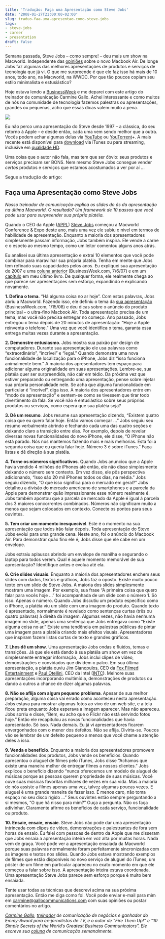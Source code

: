 ```yaml
---
title: 'Tradução: Faça uma Apresentação como Steve Jobs'
date: '2008-01-27T21:00:00-02:00'
slug: traduo-faa-uma-apresentao-como-steve-jobs
tags:
- steve-jobs
- career
- presentation
draft: false
---
```


Semana passada, Steve Jobs – como sempre! – deu mais um show na Macworld. Independente das [opiniões](http://www.tuaw.com/2008/01/24/macbook-air-review-round-up/) sobre o novo Macbook Air. De longe Jobs faz algumas das melhores apresentações de produtos e serviços de tecnologia que já vi. O que me surpreende é que ele faz isso há mais de 10 anos, todo ano, na Macworld, na WWDC. Por que tão poucos copiam seu estilo minimalista e estusiástico?

Hoje estava lendo a [BusinessWeek](http://www.businessweek.com/smallbiz/content/jan2008/sb20080125_269732.htm) e me deparei com este artigo do treinador de comunicação Carmine Gallo. Achei interessante e como muitos de nós na comunidade de tecnologia fazemos palestras ou apresentações, grandes ou pequenas, acho que essas dicas valem muito a pena.

![](http://s3.amazonaws.com/akitaonrails/assets/2008/1/27/14316_large.jpg)

Eu não perco uma apresentação do Steve desde 1997 – a clássica, do seu retorno à Apple – e desde então, cada uma vem sendo melhor que a outra. Vocês podem achar algumas delas via [YouTube](http://youtube.com/results?search_query=steve+jobs&search=Search) ou [YouTorrent](http://www.youtorrent.com/tag/?q=macworld)+. A mais recente está disponível para [download](http://phobos.apple.com/WebObjects/MZStore.woa/wa/viewPodcast?id=272082409) via iTunes ou para streaming, inclusive em [qualidade HD](http://www.apple.com/quicktime/qtv/mwsf08/).

Uma coisa que o autor não fala, mas tem que ser óbvio: seus produtos e serviços precisam ser BONS. Nem mesmo Steve Jobs consegue vender _certos_ produtos e serviços que estamos acostumados a ver por aí …

Segue a tradução do artigo:


## Faça uma Apresentação como Steve Jobs

_Nosso treinador de comunicação explica os slides do ás da apresentação na última Macworld. O resultado? Um framework de 10 passos que você pode usar para surpreender sua própria platéia._

Quando o CEO da Apple ([APPL](http://investing.businessweek.com/research/stocks/snapshot/snapshot.asp?symbol=AAPL)) [Steve Jobs](http://investing.businessweek.com/businessweek/research/stocks/people/person.asp?personId=340149&symbol=AAPL) começou a Macworld Conference & Expo deste ano, mais uma vez ele subiu o nível em termos de habilidade de apresentação. Enquanto a maioria dos apresentadores simplesmente passam informação, Jobs também inspira. Ele vende a carne e o espeto ao mesmo tempo, como um leitor comentou alguns anos atrás.

Eu analisei sua última apresentação e extraí 10 elementos que você pode combinar para maravilhar sua própria platéia. Tenha em mente que Jobs tem refinado suas capacidades pelos anos. Eu expliquei sua apresentação de 2007 e uma [coluna anterior](http://www.businessweek.com/smallbiz/content/jul2007/sb2007076_474371.htm) (BusinessWeek.com, 7/6/07) e em um [capítulo](http://www.businessweek.com/go/08/gallo) em meu último livro. De qualquer forma, ele realmente chega ao que parece ser apresentações sem esforço, expandindo e explicando novamente.

**1. Defina o tema.** “Há alguma coisa no ar hoje”. Com estas palavras, Jobs abriu a Macworld. Fazendo isso, ele definiu o tema da [sua apresentação](http://images.businessweek.com/ss/08/01/0116_macworld/index_01.htm) (BusinessWeek.com, 1/15/08) e deu dicas sobre o anúncio do produto principal – o ultra-fino Macbook Air. Toda apresentação precisa de um tema, mas você não precisa entregar no começo. Ano passado, Jobs entregou o tema depois de 20 minutos de apresentação: “Hoje a Apple reinventa o telefone.” Uma vez que você identifica o tema, garanta essa entrega muitas vezes durante a apresentação.

**2. Demonstre entusiasmo**. Jobs mostra sua paixão por design de computadores. Durante sua apresentação ele usa palavras como “extraordinário”, “incrível” e “legal.” Quando demonstra uma nova funcionalidade de localização para o iPhone, Jobs diz “isso funciona animalmente bem.” A maioria dos apresentadores tem espaço para adicionar alguma originalidade em suas apresentações. Lembre-se, sua platéia quer ser surpreendida, não cair em tédio. Da próxima vez que estiver preparando ou entregando uma apresentação, pense sobre injetar sua própria personalidade nele. Se acha que alguma funcionalidade em particular é “incrível”, diga isso. A maioria dos apresentadores entre em “modo de apresentação” e sentem-se como se tivessem que tirar todo divertimento da fala. Se você não é entusiástico sobre seus próprios produtos ou serviços, como espera que sua platéia seja?

**3. Dê um resumo**. Jobs resume sua apresentação dizendo, “Existem quatro coisa que eu quero falar hoje. Então vamos começar …” Jobs seguiu seu resumo verbalmente abrindo e fechando cada uma das quatro seções e deixando claro a transição entre elas. Por exemplo, depois de revelar diversas novas funcionalidades do novo iPhone, ele disse, “O iPhone não está parado. Nós nos mantemos fazendo mais e mais melhorias. Esta foi a segunda coisa que eu queria falar hoje. Número 3 é sobre iTunes.” Faça listas e dê direção à sua platéia.

**4. Torne os números significativos**. Quando Jobs anunciou que a Apple havia vendido 4 milhões de iPhones até então, ele não disse simplesmente deixando o número sem contexto. Em vez disso, ele pôs perspectiva adicionando, “Isso são 20 mil iPhones todos os dias, na média.” Jobs seguiu dizendo, “O que isso significa para o mercado em geral?” Jobs detalhou a divisão do mercado americano de smartphones e a parcela da Apple para demonstrar quão impressionante esse número realmente é. Jobs também apontou que a parcela de mercado da Apple é igual à parcela dos 3 maiores concorrentes combinados. Números não significam muito a menos que sejam colocados em contexto. Conecte os pontos para seus ouvintes.

**5. Tem criar um momento inesquecível**. Este é o momento na sua apresentação que todos irão falar depois. Toda apresentação do Steve Jobs evolui para uma grande cena. Neste ano, foi o anúncio do Macbook Air. Para demonstrar quão fino ele é, Jobs disse que ele cabe em um envelope.

Jobs extraiu aplausos abrindo um envelope de manilha e segurando o laptop para todos verem. Qual é aquele momento memorável de sua apresentação? Identifique antes e evolua até ela.

**6. Crie slides visuais**. Enquanto a maioria dos apresentadores enchem seus slides com dados, textos e gráficos, Jobs faz o oposto. Existe muito pouco texto em um slide de Steve Jobs. A maioria dos slides simplesmente mostram uma imagem. Por exemplo, sua frase “A primeira coisa que quero falar para vocês hoje …” foi acompanhada de um slide com o número 1. Só isso. Apenas o número. Quando Jobs discutiu um produto específico como o iPhone, a platéia viu um slide com uma imagem do produto. Quando texto é apresentado, normalmente é revelado como sentenças curtas (três ou quatro palavras) à direita da imagem. Algumas vezes, não havia nenhuma imagem no slide, apenas uma sentença que Jobs entregava como “Existe alguma coisa no ar.” Existe uma tendência em palestras públicas de pintar uma imagem para a platéia criando mais efeitos visuais. Apresentadores que inspiram fazem listas curtas de texto e grandes gráficos.

**7. Lhes dê um show**. Uma apresentação Jobs ondas e fluidos, temas e transições. Já que ele está dando à sua platéia um show em vez de simplesmente entregar informação, Jobs inclui clipes de vídeo, demonstrações e convidados que dividem o palco. Em sua última apresentação, a platéia ouviu Jim Gianopulos, CEO da [Fox Filmed Entertainment](http://investing.businessweek.com/research/stocks/snapshot/snapshot.asp?capId=6441777) e [Paul Otellini](http://investing.businessweek.com/businessweek/research/stocks/people/person.asp?personId=551668&symbol=INTC), CEO da Intel ([INTC](http://investing.businessweek.com/research/stocks/snapshot/snapshot.asp?symbol=INTC)). Melhore suas apresentações incorporando multimídia, demonstrações de produtos ou dando a outros a chance de dizer algumas palavras.

**8. Não se aflija com algum pequeno problema**. Apesar de sua melhor preparação, alguma coisa vai errado como aconteceu nesta apresentação. Jobs estava para mostrar algumas fotos ao vivo de um web site, e a tela ficou preta enquanto Jobs esperava a imagem aparecer. Mas não apareceu. Jobs sorriu e disse, “Bem, eu acho que o Flickr não está servindo fotos hoje.” Então ele recapitulou as novas funcionalidades que havia apresentado. Só isso. Nada demais. Eu já vi apresentadores ficarem envergonhados com o menor dos defeitos. Não se aflija. Divirta-se. Poucos vão se lembrar de um defeito pequeno a menos que você chame a atenção deles a isso.

**9. Venda o benefício**. Enquanto a maioria dos apresentadores promovem funcionalidades dos produtos, Jobs vende os benefícios. Quando apresentou o aluguel de filmes pelo iTunes, Jobs disse “Achamos que existe uma maneira melhor de entregar filmes a nossos clientes.” Jobs explicou o benefício dizendo “nunca oferecemos um modelo de aluguel de músicas porque as pessoas querem propriedade de suas músicas. Você ouve suas músicas favoritas milhares de vezes em sua vida. Mas a maioria de nós assiste a filmes apenas uma vez, talvez algumas poucas vezes. E aluguel é uma grande maneira de fazer isso. É menos caro, não toma espaço no seu disco rígido …” Seus ouvintes estão sempre perguntando a si mesmos, “O que há nisso para mim?” Ouça a pergunta. Não os faça adivinhar. Claramente afirme os benefícios de cada serviço, funcionalidade ou produto.

**10. Ensaie, ensaie, ensaie**. Steve Jobs não pode dar uma apresentação intrincada com clipes de vídeo, demonstrações e palestrantes de fora sem horas de ensaio. Eu falei com pessoas de dentro da Apple que me disseram que Jobs ensaia a apresentação inteira em voz alta por muitas horas. Nada vem de graça. Você pode ver a apresentação ensaiada da Macworld porque suas palavras normalmente foram perfeitamente sincronizadas com as imagens e textos nos slides. Quando Jobs estava mostrando exemplos de filmes que estão disponíveis no novo serviço de aluguel do iTunes, um pôster de um filme em particular apareceu no exato momento em que ele começou a falar sobre isso. A apresentação inteira estava coordenada. Uma apresentação Steve Jobs parece sem esforço porque é muito bem ensaiada.

Tente usar todas as técnicas que descrevi acima na sua próxima apresentação. Então me diga como foi. Você pode enviar e-mail para mim em [carmine@gallocommunications.com](mailto:carmine@gallocommunications.com) com suas opiniões ou postar comentários no artigo.

_[Carmine Gallo](mailto:carmine@gallocommunications.com), [treinador](http://www.carminegallo.com/) de comunicação de negócios e ganhador do Emmy-Award para ex-jornalistas de TV, é o autor de “Fire Them Up!” e “10 Simple Secrets of the World’s Greatest Business Communicators”. Ele escreve sua [coluna](http://www.businessweek.com/smallbiz/) de comunicação semanalmente._

